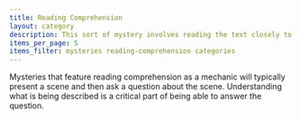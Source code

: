 ```yaml
---
title: Reading Comprehension
layout: category 
description: This sort of mystery involves reading the text closely to understand the concepts presented
items_per_page: 5
items_filter: mysteries reading-comprehension categories
---
```


Mysteries that feature reading comprehension as a mechanic will typically present a scene and then ask a question about the scene.  Understanding what is being described is a critical part of being able to answer the question.
